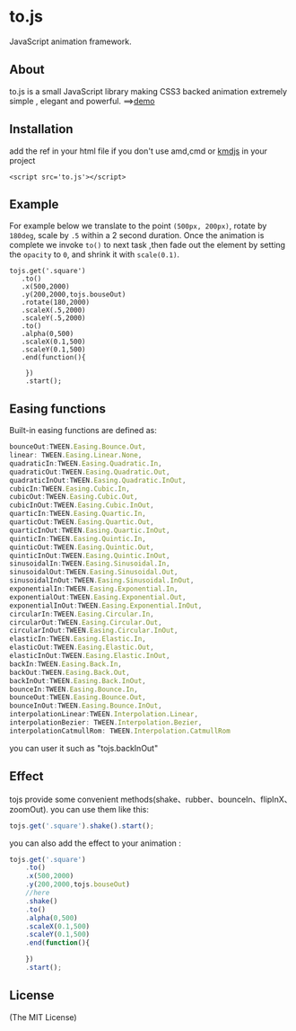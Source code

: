 ﻿
# to.js

 JavaScript animation framework.

## About

  to.js is a small JavaScript library making CSS3 backed animation
  extremely simple , elegant and powerful.  ==>[demo](http://htmlcssjs.duapp.com/tojs/)

## Installation

add the ref in your html file if you don't use amd,cmd or [kmdjs](https://github.com/kmdjs/kmdjs) in your project

    <script src='to.js'></script>


## Example

  For example below we translate to the point `(500px, 200px)`,
  rotate by `180deg`, scale by `.5` within a 2 second
  duration. Once the animation is complete we invoke `to()` to next task ,then fade out the element by setting the `opacity` to `0`, and shrink it with `scale(0.1)`.

    tojs.get('.square')
       .to()
       .x(500,2000)
       .y(200,2000,tojs.bouseOut)
       .rotate(180,2000)
       .scaleX(.5,2000)
       .scaleY(.5,2000)
       .to()
       .alpha(0,500)       
       .scaleX(0.1,500)
       .scaleY(0.1,500)
       .end(function(){

        })
        .start();

## Easing functions

  Built-in easing functions are defined as:

```js
bounceOut:TWEEN.Easing.Bounce.Out,
linear: TWEEN.Easing.Linear.None,
quadraticIn:TWEEN.Easing.Quadratic.In,
quadraticOut:TWEEN.Easing.Quadratic.Out,
quadraticInOut:TWEEN.Easing.Quadratic.InOut,
cubicIn:TWEEN.Easing.Cubic.In,
cubicOut:TWEEN.Easing.Cubic.Out,
cubicInOut:TWEEN.Easing.Cubic.InOut,
quarticIn:TWEEN.Easing.Quartic.In,
quarticOut:TWEEN.Easing.Quartic.Out,
quarticInOut:TWEEN.Easing.Quartic.InOut,
quinticIn:TWEEN.Easing.Quintic.In,
quinticOut:TWEEN.Easing.Quintic.Out,
quinticInOut:TWEEN.Easing.Quintic.InOut,
sinusoidalIn:TWEEN.Easing.Sinusoidal.In,
sinusoidalOut:TWEEN.Easing.Sinusoidal.Out,
sinusoidalInOut:TWEEN.Easing.Sinusoidal.InOut,
exponentialIn:TWEEN.Easing.Exponential.In,
exponentialOut:TWEEN.Easing.Exponential.Out,
exponentialInOut:TWEEN.Easing.Exponential.InOut,
circularIn:TWEEN.Easing.Circular.In,
circularOut:TWEEN.Easing.Circular.Out,
circularInOut:TWEEN.Easing.Circular.InOut,
elasticIn:TWEEN.Easing.Elastic.In,
elasticOut:TWEEN.Easing.Elastic.Out,
elasticInOut:TWEEN.Easing.Elastic.InOut,
backIn:TWEEN.Easing.Back.In,
backOut:TWEEN.Easing.Back.Out,
backInOut:TWEEN.Easing.Back.InOut,
bounceIn:TWEEN.Easing.Bounce.In,
bounceOut:TWEEN.Easing.Bounce.Out,
bounceInOut:TWEEN.Easing.Bounce.InOut,
interpolationLinear:TWEEN.Interpolation.Linear,
interpolationBezier: TWEEN.Interpolation.Bezier,
interpolationCatmullRom: TWEEN.Interpolation.CatmullRom       
```

you can user it such as "tojs.backInOut"

## Effect

tojs provide some convenient methods(shake、rubber、bounceIn、flipInX、zoomOut). you can use them like this: 

```js
tojs.get('.square').shake().start();
```

you can also add the effect to  your animation :

```js
tojs.get('.square')
    .to()
    .x(500,2000)
    .y(200,2000,tojs.bouseOut)
    //here 
    .shake()
    .to()
    .alpha(0,500)       
    .scaleX(0.1,500)
    .scaleY(0.1,500)
    .end(function(){

    })
    .start();
```

## License

(The MIT License)
